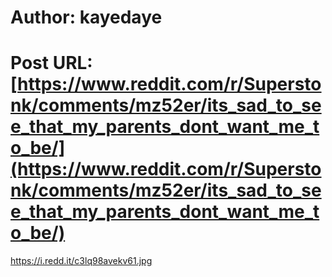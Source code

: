 # Author: kayedaye
# Post URL: [https://www.reddit.com/r/Superstonk/comments/mz52er/its_sad_to_see_that_my_parents_dont_want_me_to_be/](https://www.reddit.com/r/Superstonk/comments/mz52er/its_sad_to_see_that_my_parents_dont_want_me_to_be/)


https://i.redd.it/c3lq98avekv61.jpg
